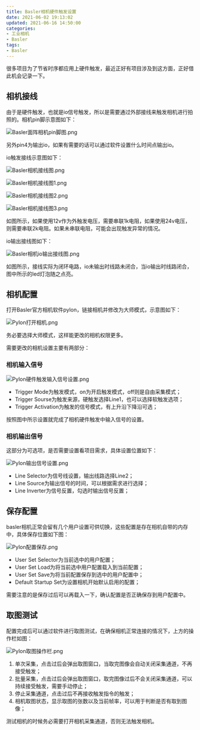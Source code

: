 ```yaml
---
title: Basler相机硬件触发设置
date: 2021-06-02 19:13:02
updated: 2021-06-16 14:50:00
categories:
- 工业相机
- Basler
tags:
- Basler
---
```

很多项目为了节省时序都应用上硬件触发，最近正好有项目涉及到这方面，正好借此机会记录一下。
<!--more-->

## 相机接线

由于是硬件触发，也就是io信号触发，所以是需要通过外部接线来触发相机进行拍照的。相机pin脚示意图如下：

![Basler面阵相机pin脚图.png](https://cdn.jsdelivr.net/gh/xidicunmin/CDN@1.3/博客图片/Basler/Basler面阵相机pin脚图.png)

另外pin4为输出io，如果有需要的话可以通过软件设置什么时间点输出io。

io触发接线示意图如下：

![Basler相机接线图.png](https://cdn.jsdelivr.net/gh/xidicunmin/CDN@1.3/博客图片/Basler/Basler相机接线图.png)

![Basler相机接线图1.png](https://cdn.jsdelivr.net/gh/xidicunmin/CDN@1.4/博客图片/Basler/Basler相机接线图1.png)

![Basler相机接线图2.png](https://cdn.jsdelivr.net/gh/xidicunmin/CDN@1.4/博客图片/Basler/Basler相机接线图2.png)

![Basler相机接线图3.png](https://cdn.jsdelivr.net/gh/xidicunmin/CDN@1.4/博客图片/Basler/Basler相机接线图3.png)

如图所示，如果使用12v作为外触发电压，需要串联1k电阻，如果使用24v电压，则需要串联2k电阻。如果未串联电阻，可能会出现触发异常的情况。

io输出接线图如下：

![Basler相机io输出接线图.png](https://cdn.jsdelivr.net/gh/xidicunmin/CDN@1.5/博客图片/Basler/Basler相机io输出接线图.png)

如图所示，接线实际为闭环电路，io未输出时线路未闭合，当io输出时线路闭合，图中所示的led灯泡随之点亮。

## 相机配置

打开Basler官方相机软件pylon，链接相机并修改为大师模式，示意图如下：

![Pylon打开相机.png](https://cdn.jsdelivr.net/gh/xidicunmin/CDN@1.3/博客图片/Basler/Pylon打开相机.png)

务必要选择大师模式，这样能更改的相机权限更多。

需要更改的相机设置主要有两部分：

### 相机输入信号

![Pylon硬件触发输入信号设置.png](https://cdn.jsdelivr.net/gh/xidicunmin/CDN@1.3/博客图片/Basler/Pylon硬件触发输入信号设置.png)

- Trigger Mode为触发模式，on为开启触发模式，off则是自由采集模式；
- Trigger Sourse为触发来源，硬触发选择Line1，也可以选择软触发选项；
- Trigger Activation为触发的信号模式，有上升沿下降沿可选；

按照图中所示设置就完成了相机硬件触发中输入信号的设置。

### 相机输出信号

这部分为可选项，是否需要设置看项目需求，具体设置位置如下：

![Pylon输出信号设置.png](https://cdn.jsdelivr.net/gh/xidicunmin/CDN@1.3/博客图片/Basler/Pylon输出信号设置.png)

- Line Selector为信号线设置，输出线路选择Line2；
- Line Source为输出信号的时间，可以根据需求进行选择；
- Line Inverter为信号反置，勾选时输出信号反置；

## 保存配置

basler相机正常会留有几个用户设置可供切换，这些配置是存在相机自带的内存中，具体保存位置如下图：

![Pylon配置保存.png](https://cdn.jsdelivr.net/gh/xidicunmin/CDN@1.3/博客图片/Basler/Pylon配置保存.png)

- User Set Selector为当前选中的用户配置；
- User Set Load为将当前选中用户配置载入到当前配置；
- User Set Save为将当前配置保存到选中的用户配置中；
- Default Startup Set为设置相机开始默认启用的配置；

需要注意的是保存过后可以再载入一下，确认配置是否正确保存到用户配置中。

## 取图测试

配置完成后可以通过软件进行取图测试，在确保相机正常连接的情况下，上方的操作栏如图：

![Pylon取图操作栏.png](https://cdn.jsdelivr.net/gh/xidicunmin/CDN@1.3/博客图片/Basler/Pylon取图操作栏.png)

1. 单次采集，点击过后会弹出取图窗口，当取完图像会自动关闭采集通道，不再接受触发；
2. 批量采集，点击过后会弹出取图窗口，取完图像过后不会关闭采集通道，可以持续接受触发，需要手动停止；
3. 停止采集通道，点击过后不再接收触发指令的触发；
4. 相机取图状态，显示取图的张数以及当前帧率，可以用于判断是否有取到图像；

测试相机的时候务必需要打开相机采集通道，否则无法触发相机。
